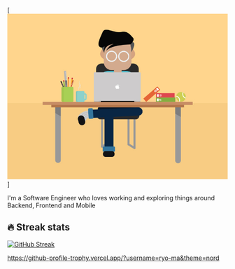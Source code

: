 
[![Illustration of tech gadget characters floating in space, with a Gatsby monogram logo front and center](busy.jpg)]

I'm a Software Engineer who loves working and exploring things around Backend, Frontend and Mobile

<!-- Hi there 👋, I'm Iyiola 


<!--**iyiola-dev/iyiola-dev** is a ✨ _special_ ✨ repository because its `README.md` (this file) appears on your GitHub profile.
Hi there wave, Iyiolol

<!--
- 🔭 I’m currently working on lots and lots of apps
- 🌱 I’m currently learning Flutter and Golang
- 👯 I’m looking to collaborate on Flutter Projects
- 📫 How to reach me: [<img src='https://cdn.jsdelivr.net/npm/simple-icons@3.0.1/icons/instagram.svg' alt='instagram' height='18' color = 'blue'>](https://www.instagram.com/iyiola__)
  [<img src='https://cdn.jsdelivr.net/npm/simple-icons@3.0.1/icons/twitter.svg' alt='twitter' height='18'>](https://twitter.com/iyiola_dev_)
  [<img src='https://cdn.jsdelivr.net/npm/simple-icons@3.0.1/icons/gmail.svg' alt='G-mail' height='18' color = 'blue'>](iyiola.dev@gmail.com)
- ⚡ Fun fact: I also write at https://hashnode.com/@iyiola
![Dan's GitHub Stats](https://github-readme-stats.vercel.app/api?username=dammak&theme=cobalt&show_icons=true&&line_height=40)
![Dan's Top Languages](https://github-readme-stats.vercel.app/api/top-langs/?username=dammak&theme=cobalt&show_icons=true)
![Profile views](https://gpvc.arturio.dev/dammak)  
-->


## 🔥 Streak stats

[![GitHub Streak](http://github-readme-streak-stats.herokuapp.com?user=dammak&theme=buefy-dark)](https://git.io/streak-stats)


https://github-profile-trophy.vercel.app/?username=ryo-ma&theme=nord
